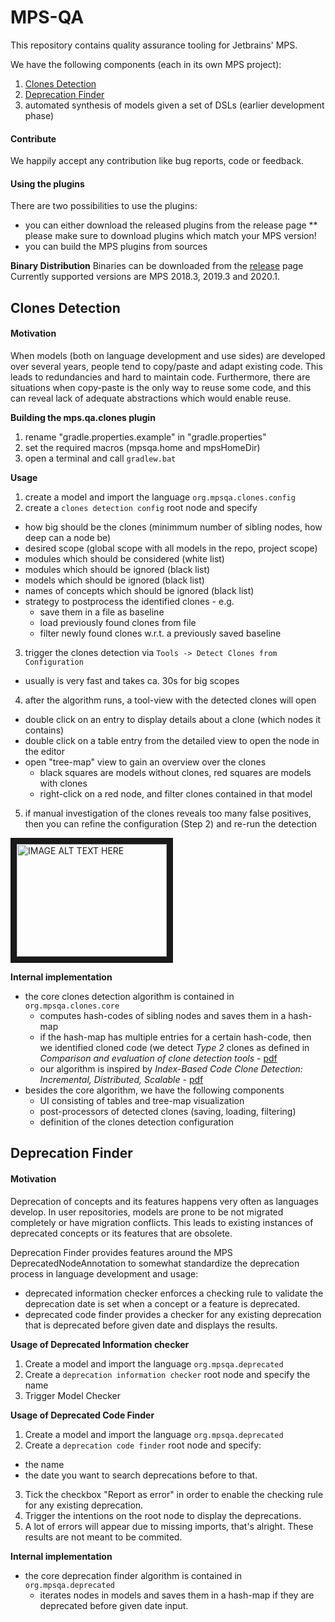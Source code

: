 # MPS-QA
This repository contains quality assurance tooling for Jetbrains' MPS.

We have the following components (each in its own MPS project):
1. [Clones Detection](#Clones-Detection)
2. [Deprecation Finder](#Deprecation-Finder)
3. automated synthesis of models given a set of DSLs (earlier development phase)

#### Contribute
We happily accept any contribution like bug reports, code or feedback.

#### Using the plugins
There are two possibilities to use the plugins:
* you can either download the released plugins from the release page 
** please make sure to download plugins which match your MPS version!
* you can build the MPS plugins from sources

**Binary Distribution**
Binaries can be downloaded from the [release](https://github.com/mbeddr/mps-qa/releases) page
Currently supported versions are MPS 2018.3, 2019.3 and 2020.1.

## Clones Detection
#### Motivation
When models (both on language development and use sides) are developed over several years, people tend to copy/paste and adapt existing code. This leads to redundancies and hard to maintain code. Furthermore, there are situations when copy-paste is the only way to reuse some code, and this can reveal lack of adequate abstractions which would enable reuse.

**Building the mps.qa.clones plugin**
1. rename "gradle.properties.example" in "gradle.properties" 
2. set the required macros (mpsqa.home and mpsHomeDir)
3. open a terminal and call ```gradlew.bat```

**Usage**
1. create a model and import the language ```org.mpsqa.clones.config```
2. create a ```clones detection config``` root node and specify
 - how big should be the clones (minimmum number of sibling nodes, how deep can a node be)
 - desired scope (global scope with all models in the repo, project scope)
 - modules which should be considered (white list)
 - modules which should be ignored (black list)
 - models which should be ignored (black list) 
 - names of concepts which should be ignored (black list)
 - strategy to postprocess the identified clones - e.g.
   - save them in a file as baseline
   - load previously found clones from file
   - filter newly found clones w.r.t. a previously saved baseline
3. trigger the clones detection via ```Tools -> Detect Clones from Configuration``` 
 - usually is very fast and takes ca. 30s for big scopes
4. after the algorithm runs, a tool-view with the detected clones will open
 - double click on an entry to display details about a clone (which nodes it contains)
 - double click on a table entry from the detailed view to open the node in the editor
 - open "tree-map" view to gain an overview over the clones 
   - black squares are models without clones, red squares are models with clones
   - right-click on a red node, and filter clones contained in that model
5. if manual investigation of the clones reveals too many false positives, then you can refine the configuration (Step 2) and re-run the detection 

<a href="http://www.youtube.com/watch?feature=player_embedded&v=prZ93fIptsw
" target="_blank"><img src="http://img.youtube.com/vi/prZ93fIptsw/0.jpg" 
alt="IMAGE ALT TEXT HERE" width="240" height="180" border="10" /></a>

**Internal implementation**
- the core clones detection algorithm is contained in ```org.mpsqa.clones.core```
  - computes hash-codes of sibling nodes and saves them in a hash-map
  - if the hash-map has multiple entries for a certain hash-code, then we identified cloned code (we detect *Type 2* clones as defined in *Comparison and evaluation of clone detection tools* - [pdf](https://plg.uwaterloo.ca/~migod/846/papers/bellon-tse07.pdf)
  - our algorithm is inspired by *Index-Based Code Clone Detection: Incremental, Distributed, Scalable* - [pdf](http://www.academia.edu/download/47074500/Index-based_code_clone_detection_Increme20160707-9762-r2ff35.pdf) 
- besides the core algorithm, we have the following components
  - UI consisting of tables and tree-map visualization
  - post-processors of detected clones (saving, loading, filtering)
  - definition of the clones detection configuration

## Deprecation Finder
#### Motivation
Deprecation of concepts and its features happens very often as languages develop. In user repositories, models are prone to be not migrated completely or have migration conflicts. This leads to existing instances of deprecated concepts or its features that are obsolete.

Deprecation Finder provides features around the MPS DeprecatedNodeAnnotation to somewhat standardize the deprecation process in language development and usage: 
- deprecated information checker enforces a checking rule to validate the deprecation date is set when a concept or a feature is deprecated.
- deprecated code finder provides a checker for any existing deprecation that is deprecated before given date and displays the results.

**Usage of Deprecated Information checker**
1. Create a model and import the language ```org.mpsqa.deprecated```
2. Create a ```deprecation information checker``` root node and specify the name
3. Trigger Model Checker 

**Usage of Deprecated Code Finder**
1. Create a model and import the language ```org.mpsqa.deprecated```
2. Create a ```deprecation code finder``` root node and specify:
  - the name
  - the date you want to search deprecations before to that.
3. Tick the checkbox "Report as error" in order to enable the checking rule for any existing deprecation.
4. Trigger the intentions on the root node to display the deprecations.
5. A lot of errors will appear due to missing imports, that's alright. These results are not meant to be commited.

**Internal implementation**
- the core deprecation finder algorithm is contained in ```org.mpsqa.deprecated```
  - iterates nodes in models and saves them in a hash-map if they are deprecated before given date input.
